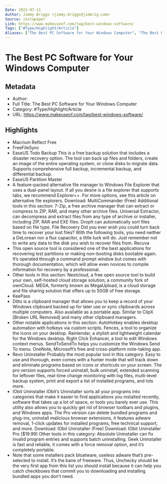 ```yaml
---
Date: 2022-07-11
Author: Jimmy Briggs <jimmy.briggs@jimbrig.com>
Source: instapaper
Link: https://www.makeuseof.com/tag/best-windows-software/
Tags: ["#Type/Highlight/Article"]
Aliases: ["The Best PC Software for Your Windows Computer", "The Best PC Software for Your Windows Computer"]
---
```

# The Best PC Software for Your Windows Computer

## Metadata
- Author: 
- Full Title: The Best PC Software for Your Windows Computer
- Category: #Type/Highlight/Article
- URL: https://www.makeuseof.com/tag/best-windows-software/

## Highlights
- Macrium Reflect Free
- FreeFileSync
- EaseUS Todo Backup
  This is a free backup solution that includes a disaster recovery option. The tool can back up files and folders, create an image of the entire operating system, or clone disks to migrate data. Supports comprehensive full backup, incremental backup, and differential backup.
- EaseUS Partition Master
- A feature-packed alternative file manager to Windows File Explorer that uses a dual-panel layout. If all you desire is a file explorer that supports tabs, we recommend Explorer++. For more options, see this article on alternative file explorers.
  Download: MultiCommander (Free)
  Additional tools in this section:
  7-Zip, a free archive manager that can extract or compress to ZIP, RAR, and many other archive files.
  Universal Extractor, can decompress and extract files from any type of archive or installer, including ZIP, RAR and EXE files.
  DropIt can automatically sort files based on file type.
  File Recovery
  Did you ever wish you could turn back time to recover your lost files? With the following tools, you need neither a DeLorean nor a flux capacitor, a little luck will do. Just remember not to write any data to the disk you wish to recover files from.
  Recuva
- This open source tool is considered one of the best applications for recovering lost partitions or making non-booting disks bootable again. It’s operated through a command prompt window but comes with thorough documentation, which will allow even novices to compile information for recovery by a professional.
- Other tools in this section:
  Nextcloud, a free open source tool to build your own, self-hosted cloud storage solution; a community fork of ownCloud.
  MEGA, formerly known as MegaUpload, is a cloud storage and file sharing solution that offers up to 50GB of free storage.
- KeePass
- Ditto is a clipboard manager that allows you to keep a record of your Windows clipboard backed up for later use or sync clipboards across multiple computers. Also available as a portable app. Similar to ClipX [Broken URL Removed] and many other clipboard managers.
- Other notable applications in this section:
  AutoHotkey enables desktop automation with hotkeys via custom scripts.
  Fences, a tool to organize the icons on your desktop.
  Rainlendar, a stylish and lightweight calendar for the Windows desktop.
  Right Click Enhancer, a tool to edit Windows context menus.
  SendToSendTo helps you customize the Windows Send To menu.
  OneNote, Microsoft’s free and cross-platform note-taking app.
- Revo Uninstaller
  Probably the most popular tool in this category. Easy to use and thorough, even comes with a hunter mode that will track down and eliminate programs based on icons or shortcuts on your screen.
  The pro version supports forced uninstall, bulk uninstall, extended scanning for leftover files, real-time change monitoring with log files, multi-level backup system, print and export a list of installed programs, and lots more.
- IObit Uninstaller
  IObit’s Uninstaller sorts all your programs into categories that make it easier to find applications you installed recently, software that takes up a lot of space, or tools you barely ever use. This utility also allows you to quickly get rid of browser toolbars and plugins, and Windows apps.
  The Pro version can delete bundled programs and plug-ins, uninstall malicious browser extensions, it features adware removal, 1-click updates for installed programs, free technical support, and more.
  Download: IObit Uninstaller (Free)
  Download: IObit Uninstaller Pro ($19.99)
  Other tools in this category:
  Absolute Uninstaller can fix invalid program entries and supports batch uninstalling.
  Geek Uninstaller is fast and reliable, it comes with a force removal option, and it’s completely portable.
- Note that some installers pack bloatware, useless adware that’s pre-selected to install. It’s the bane of freeware. Thus, Unchecky should be the very first app from this list you should install because it can help you catch checkboxes that commit you to downloading and installing bundled apps you don’t need.
